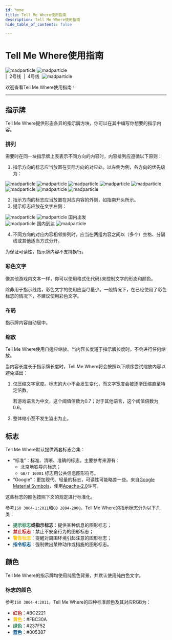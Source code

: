 ```yaml
---
id: home
title: Tell Me Where使用指南
description: Tell Me Where使用指南
hide_table_of_contents: false

---
```


# Tell Me Where使用指南

<div style={{
    backgroundColor: 'transparent',
    border: '5px solid #cccccc',
    padding: '0rem',
    'padding-top':'0rem',
    color: '#fffffff',
    fontSize: '28px',
    textAlign: 'center',
    'background-color':'#000000',
    'white-space': 'nowrap',
  }}>
<div style={{
    float:'left',
    textAlign: 'left',
  }}>
<img src={require('./assets/std_left_up.png').default} alt="madparticle" style={{zoom:0.4, 'vertical-align':'middle'}} />
<img src={require('./assets/exit.png').default} alt="madparticle" style={{zoom:0.4, 'vertical-align':'middle'}} />
</div>
<div style={{
    textAlign: 'right',
  }}>
<text style={{'vertical-align':'middle',color: '#f07020',fontWeight: 1000,}}>|</text>
<text style={{'vertical-align':'middle',color: '#ffffff'}}>&nbsp;2号线&nbsp;</text>
<text style={{'vertical-align':'middle',color: '#3399ff',fontWeight: 1000,}}>|</text>
<text style={{'vertical-align':'middle',color: '#ffffff'}}>&nbsp;4号线&nbsp;</text>
<img src={require('./assets/std_right.png').default} alt="madparticle" style={{zoom:0.4, 'vertical-align':'middle'}} />
</div>
</div>
<p></p>

欢迎查看Tell Me Where使用指南！

---

## 指示牌

Tell Me Where提供形态各异的指示牌方块，你可以在其中编写你想要的指示内容。

### 排列

需要时在同一块指示牌上表表示不同方向的内容时，内容排列应遵循以下原则：

1. 指示方向的标志应当放置在实际方向的对应处。以左侧为例，各方向的优先级为：

<div style={{
    backgroundColor: 'transparent',
    border: '5px solid #cccccc',
    padding: '0rem',
    'padding-top':'0rem',
    color: '#fffffff',
    fontSize: '28px',
    textAlign: 'center',
    'background-color':'#000000',
    'white-space': 'nowrap',
  }}>
<div style={{
    textAlign: 'center',
  }}>
	<img src={require('./assets/left_down.png').default} alt="madparticle" style={{zoom:0.4, 'vertical-align':'middle'}} />
	<img src={require('./assets/left_up.png').default} alt="madparticle" style={{zoom:0.4, 'vertical-align':'middle'}} />
    <img src={require('./assets/left.png').default} alt="madparticle" style={{zoom:0.4, 'vertical-align':'middle'}} />
    <img src={require('./assets/up_then_left.png').default} alt="madparticle" style={{zoom:0.4, 'vertical-align':'middle'}} />
    <img src={require('./assets/back_left.png').default} alt="madparticle" style={{zoom:0.4, 'vertical-align':'middle'}} />
    <img src={require('./assets/down.png').default} alt="madparticle" style={{zoom:0.4, 'vertical-align':'middle'}} />
    <img src={require('./assets/bypass_left.png').default} alt="madparticle" style={{zoom:0.4, 'vertical-align':'middle'}} />
    <img src={require('./assets/up.png').default} alt="madparticle" style={{zoom:0.4, 'vertical-align':'middle'}} />
</div>
</div>
<p></p>

2. 指示方向的标志应当放置在对应内容的外侧，如指南开头所示。
3. 提示标志应放在文字左侧：

<div style={{
    backgroundColor: 'transparent',
    border: '5px solid #cccccc',
    padding: '0rem',
    'padding-top':'0rem',
    color: '#fffffff',
    fontSize: '28px',
    textAlign: 'center',
    'background-color':'#000000',
    'white-space': 'nowrap',
  }}>
<div style={{
	float:'left',
    textAlign: 'left',
  }}>
    <img src={require('./assets/left_up.png').default} alt="madparticle" style={{zoom:0.4, 'vertical-align':'middle'}} />
    <img src={require('./assets/takeoff.png').default} alt="madparticle" style={{zoom:0.4, 'vertical-align':'middle'}} />
    <text style={{'vertical-align':'middle',color: '#ffffff'}}>国内出发</text>
</div>
<div style={{
    textAlign: 'right',
  }}>
    <img src={require('./assets/land.png').default} alt="madparticle" style={{zoom:0.4, 'vertical-align':'middle'}} />
    <text style={{'vertical-align':'middle',color: '#ffffff'}}>国内到达</text>
    <img src={require('./assets/right.png').default} alt="madparticle" style={{zoom:0.4, 'vertical-align':'middle'}} />
</div>
</div>


<p></p>

4. 不同方向的对应内容相邻排列时，应当在两组内容之间以（多个）空格、分隔线或其他适当方式分开。



为保证可读性，指示牌内容不支持换行。

### 彩色文字

像其他游戏内文本一样，你可以使用格式化代码`§`来控制文字的形态和颜色。

除非用于指示线路，彩色文字的使用应当尽量少。一般情况下，在已经使用了彩色标志的情况下，不建议使用彩色文字。

### 布局

指示牌内容自动居中。

### 缩放

Tell Me Where使用自适应缩放。当内容长度短于指示牌长度时，不会进行任何缩放。

当内容长度长于指示牌长度时，Tell Me Where将会按照以下顺序尝试缩放内容以避免溢出：

1. 仅压缩文字宽度。标志的大小不会发生变化，而文字宽度会被逐渐压缩直至特定倍数。

   若游戏语言为中文，这个阈值倍数为0.7；对于其他语言，这个阈值倍数为0.6。

3. 整体缩小至不发生溢出为止。



## 标志

Tell Me Where默认提供两套标志合集：

- “标准”：标准、清晰、准确的标志。主要参考来源有：
  - 北京地铁导向标志；
  - `GB/T 10001` 标志用公共信息图形符号。
- “Google”：更加现代、轻量的标志，可读性可能略差一些。来自[Google Material Symbols](https://fonts.google.com/icons)，使用[Apache-2.0](https://spdx.org/licenses/Apache-2.0.html)许可。

这些标志的颜色按照下文的规定进行标准化。

参考`ISO 3864-1:2011`和`GB 2894-2008`，Tell Me Where的指示标志分为以下几类：

- **<font color="#237F52">提示标志</font>**或**指示标志**：提供某种信息的图形标志；
- **<font color="#BC2221">禁止标志</font>**：禁止不安全行为的图形标志；
- **<font color="#FBC30A">警告标志</font>**：提醒对周围环境引起注意的图形标志；
- **<font color="#005387">指令标志</font>**：强制做出某种动作或措施的图形标志。



## 颜色

Tell Me Where的指示牌均使用纯黑色背景，并默认使用纯白色文字。

### 标志的颜色

参考`ISO 3864-4:2011`，Tell Me Where的四种标准颜色及其对应RGB为：

- **<font color="#BC2221">红色</font>**：#BC2221
- **<font color="#FBC30A">黄色</font>**：#FBC30A
- **<font color="#237F52">绿色</font>**：#237F52
- **<font color="#005387">蓝色</font>**：#005387
